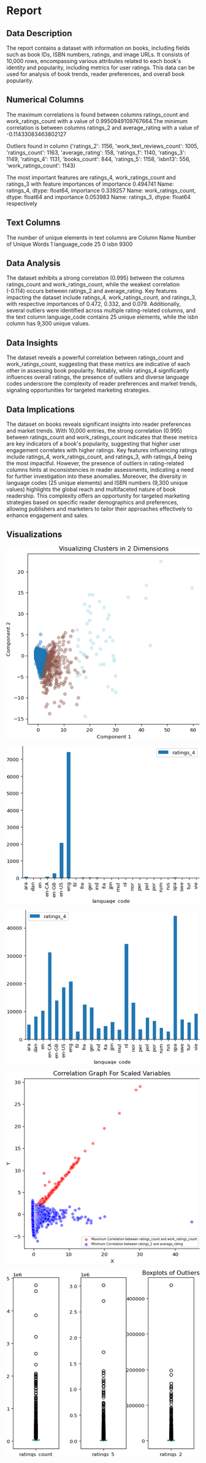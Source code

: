 # Report

## Data Description 
 
The report contains a dataset with information on books, including fields such as book IDs, ISBN numbers, ratings, and image URLs. It consists of 10,000 rows, encompassing various attributes related to each book's identity and popularity, including metrics for user ratings. This data can be used for analysis of book trends, reader preferences, and overall book popularity.
 
## Numerical Columns

The maximum correlations is found between columns ratings_count and work_ratings_count with a value of 0.9950949109767664.The minimum correlation is between columns ratings_2 and average_rating with a value of -0.11433083463802127

Outliers found in column {'ratings_2': 1156, 'work_text_reviews_count': 1005, 'ratings_count': 1163, 'average_rating': 158, 'ratings_1': 1140, 'ratings_3': 1149, 'ratings_4': 1131, 'books_count': 844, 'ratings_5': 1158, 'isbn13': 556, 'work_ratings_count': 1143}

The most important features are ratings_4, work_ratings_count and ratings_3 with feature importances of importance    0.494741
Name: ratings_4, dtype: float64, importance    0.339257
Name: work_ratings_count, dtype: float64 and importance    0.053983
Name: ratings_3, dtype: float64 respectively

## Text Columns

The number of unique elements in text columns are      Column Name  Number of Unique Words
1  language_code                      25
0           isbn                    9300

## Data Analysis 

The dataset exhibits a strong correlation (0.995) between the columns ratings_count and work_ratings_count, while the weakest correlation (-0.114) occurs between ratings_2 and average_rating. Key features impacting the dataset include ratings_4, work_ratings_count, and ratings_3, with respective importances of 0.472, 0.332, and 0.079. Additionally, several outliers were identified across multiple rating-related columns, and the text column language_code contains 25 unique elements, while the isbn column has 9,300 unique values.
 
## Data Insights 

The dataset reveals a powerful correlation between ratings_count and work_ratings_count, suggesting that these metrics are indicative of each other in assessing book popularity. Notably, while ratings_4 significantly influences overall ratings, the presence of outliers and diverse language codes underscore the complexity of reader preferences and market trends, signaling opportunities for targeted marketing strategies.
 
## Data Implications 

The dataset on books reveals significant insights into reader preferences and market trends. With 10,000 entries, the strong correlation (0.995) between ratings_count and work_ratings_count indicates that these metrics are key indicators of a book's popularity, suggesting that higher user engagement correlates with higher ratings. Key features influencing ratings include ratings_4, work_ratings_count, and ratings_3, with ratings_4 being the most impactful. However, the presence of outliers in rating-related columns hints at inconsistencies in reader assessments, indicating a need for further investigation into these anomalies. Moreover, the diversity in language codes (25 unique elements) and ISBN numbers (9,300 unique values) highlights the global reach and multifaceted nature of book readership. This complexity offers an opportunity for targeted marketing strategies based on specific reader demographics and preferences, allowing publishers and marketers to tailor their approaches effectively to enhance engagement and sales.

## Visualizations

![Cluster_visualization.png](/goodreads/Cluster_visualization.png)

![Column_Visualization_count.png](/goodreads/Column_Visualization_count.png)

![Column_Visualization_mean.png](/goodreads/Column_Visualization_mean.png)

![correlation_graph.png](/goodreads/correlation_graph.png)

![outlier_boxplots.png](/goodreads/outlier_boxplots.png)


